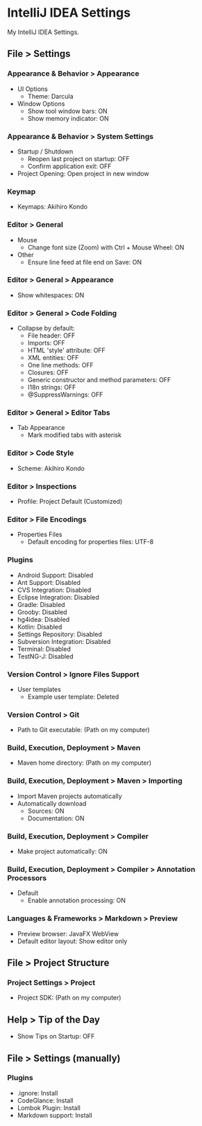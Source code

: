 IntelliJ IDEA Settings
======================

My IntelliJ IDEA Settings.  

File > Settings
---------------

### Appearance & Behavior > Appearance

* UI Options
    * Theme: Darcula
* Window Options
    * Show tool window bars: ON
    * Show memory indicator: ON

### Appearance & Behavior > System Settings

* Startup / Shutdown
    * Reopen last project on startup: OFF
    * Confirm application exit: OFF
* Project Opening: Open project in new window

### Keymap

* Keymaps: Akihiro Kondo

### Editor > General

* Mouse
    * Change font size (Zoom) with Ctrl + Mouse Wheel: ON
* Other
    * Ensure line feed at file end on Save: ON

### Editor > General > Appearance

* Show whitespaces: ON

### Editor > General > Code Folding

* Collapse by default:
    * File header: OFF
    * Imports: OFF
    * HTML 'style' attribute: OFF
    * XML entities: OFF
    * One line methods: OFF
    * Closures: OFF
    * Generic constructor and method parameters: OFF
    * I18n strings: OFF
    * @SuppressWarnings: OFF

### Editor > General > Editor Tabs

* Tab Appearance
    * Mark modified tabs with asterisk

### Editor > Code Style

* Scheme: Akihiro Kondo

### Editor > Inspections

* Profile: Project Default (Customized)

### Editor > File Encodings

* Properties Files
    * Default encoding for properties files: UTF-8

### Plugins

* Android Support: Disabled
* Ant Support: Disabled
* CVS Integration: Disabled
* Eclipse Integration: Disabled
* Gradle: Disabled
* Grooby: Disabled
* hg4idea: Disabled
* Kotlin: Disabled
* Settings Repository: Disabled
* Subversion Integration: Disabled
* Terminal: Disabled
* TestNG-J: Disabled

### Version Control > Ignore Files Support

* User templates
    * Example user template: Deleted

### Version Control > Git

* Path to Git executable: (Path on my computer)

### Build, Execution, Deployment > Maven

* Maven home directory: (Path on my computer)

### Build, Execution, Deployment > Maven > Importing

* Import Maven projects automatically
* Automatically download
    * Sources: ON
    * Documentation: ON

### Build, Execution, Deployment > Compiler

* Make project automatically: ON

### Build, Execution, Deployment > Compiler > Annotation Processors

* Default
    * Enable annotation processing: ON

### Languages & Frameworks > Markdown > Preview

* Preview browser: JavaFX WebView
* Default editor layout: Show editor only

File > Project Structure
------------------------

### Project Settings > Project

* Project SDK: (Path on my computer)

Help > Tip of the Day
---------------------

* Show Tips on Startup: OFF

File > Settings (manually)
--------------------------

### Plugins

* .ignore: Install
* CodeGlance: Install
* Lombok Plugin: Install
* Markdown support: Install
